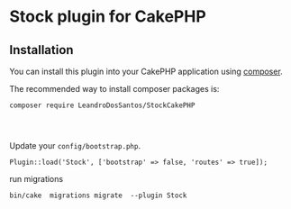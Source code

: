 # Stock plugin for CakePHP

## Installation

You can install this plugin into your CakePHP application using [composer](http://getcomposer.org).

The recommended way to install composer packages is:

```
composer require LeandroDosSantos/StockCakePHP




```
Update your `config/bootstrap.php`.

```
Plugin::load('Stock', ['bootstrap' => false, 'routes' => true]);
```


run migrations
```
bin/cake  migrations migrate  --plugin Stock
```